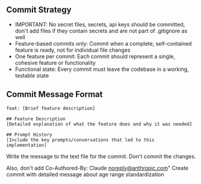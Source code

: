 ## Commit Strategy

- IMPORTANT: No secret files, secrets, api keys should be committed, don't add files if they contain secrets and are not part of .gitignore as well
- Feature-based commits only: Commit when a complete, self-contained feature is ready, not for individual file changes
- One feature per commit: Each commit should represent a single, cohesive feature or functionality
- Functional state: Every commit must leave the codebase in a working, testable state

## Commit Message Format

```
feat: [Brief feature description]

## Feature Description
[Detailed explanation of what the feature does and why it was needed]

## Prompt History
[Include the key prompts/conversations that led to this implementation]
```

Write the message to the text file for the commit. Don't commit the changes.

Also, don't add Co-Authored-By: Claude <noreply@anthropic.com>"
Create commit with detailed message about age range standardization